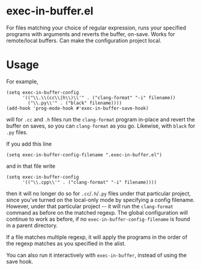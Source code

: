 # exec-in-buffer.el

For files matching your choice of regular expression, runs your specified programs with arguments and reverts the buffer, on-save. Works for remote/local buffers. Can make the configuration project local.

# Usage

For example,

```
(setq exec-in-buffer-config
      '(("\\.\\(cc\\|h\\)\\'" . ("clang-format" "-i" filename))
        ("\\.py\\'" . ("black" filename))))
(add-hook 'prog-mode-hook #'exec-in-buffer-save-hook)
```
will for `.cc` and `.h` files run the `clang-format` program in-place and revert the buffer on saves, so you can `clang-format` as you go. Likewise, with `black` for `.py` files.

If you add this line

```
(setq exec-in-buffer-config-filename ".exec-in-buffer.el")
```

and in that file write

```
(setq exec-in-buffer-config
      '(("\\.cpp\\'" . ("clang-format" "-i" filename))))
```

then it will no longer do so for `.cc`/`.h`/`.py` files under that particular project, since you've turned on the local-only mode by specifying a config filename. However, under that particular project -- it will run the `clang-format` command as before on the matched regexp. The global configuration will continue to work as before, if no `exec-in-buffer-config-filename` is found in a parent directory.

If a file matches multiple regexp, it will apply the programs in the order of the regexp matches as you specified in the alist.

You can also run it interactively with `exec-in-buffer`, instead of using the save hook.